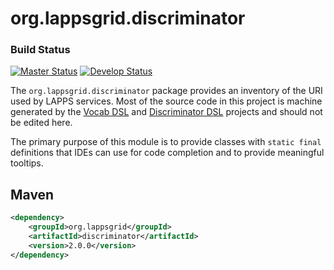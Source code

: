 org.lappsgrid.discriminator
===========================

### Build Status

[![Master Status](http://grid.anc.org:9080/travis/svg/lapps/org.lappsgrid.discriminator?branch=master)](https://travis-ci.org/lapps/org.lappsgrid.discriminator)
[![Develop Status](http://grid.anc.org:9080/travis/svg/lapps/org.lappsgrid.discriminator?branch=develop)](https://travis-ci.org/lapps/org.lappsgrid.discriminator)

The `org.lappsgrid.discriminator` package provides an inventory of the URI used by
LAPPS services. Most of the source code in this project is machine generated by the [Vocab DSL](https://github.com/lapps/vocabulary-pages) and
[Discriminator DSL](https://github.com/oanc/org.lappsgrid.discriminator.dsl) projects and should not be edited here.

The primary purpose of this module is to provide classes with `static final` definitions that IDEs can use for code completion and to provide meaningful tooltips.

## Maven
```xml
<dependency>
	<groupId>org.lappsgrid</groupId>
	<artifactId>discriminator</artifactId>
	<version>2.0.0</version>
</dependency>
```
